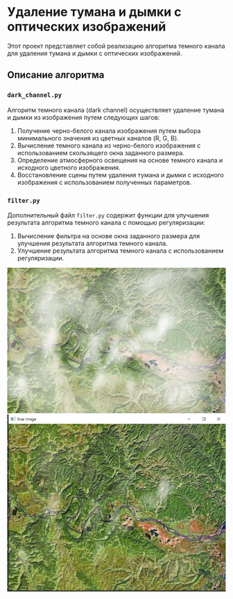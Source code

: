 # Удаление тумана и дымки с оптических изображений

Этот проект представляет собой реализацию алгоритма темного канала для удаления тумана и дымки с оптических изображений.

## Описание алгоритма

### `dark_channel.py`

Алгоритм темного канала (dark channel) осуществляет удаление тумана и дымки из изображения путем следующих шагов:

1. Получение черно-белого канала изображения путем выбора минимального значения из цветных каналов (R, G, B).
2. Вычисление темного канала из черно-белого изображения с использованием скользящего окна заданного размера.
3. Определение атмосферного освещения на основе темного канала и исходного цветного изображения.
4. Восстановление сцены путем удаления тумана и дымки с исходного изображения с использованием полученных параметров.

### `filter.py`

Дополнительный файл `filter.py` содержит функции для улучшения результата алгоритма темного канала с помощью регуляризации:

1. Вычисление фильтра на основе окна заданного размера для улучшения результата алгоритма темного канала.
2. Улучшение результата алгоритма темного канала с использованием регуляризации.

![До:](image/until.jpg) ![После:](image/before.jpg)

